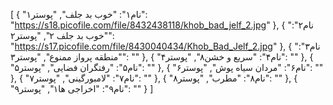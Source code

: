 [
  {
    "نام۱": "خوب بد جلف",
    "پوستر۱": "https://s18.picofile.com/file/8432438118/khob_bad_jelf_2.jpg"
  },
  {
    "نام۲": "خوب بد جلف ۲",
    "پوستر۲": "https://s17.picofile.com/file/8430040434/Khob_Bad_Jelf_2.jpg"
  },
  {
    "نام۳": "منطقه پرواز ممنوع",
    "پوستر۳": ""
  },
  {
    "نام۴": "سریع و خشن۸",
    "پوستر۴": ""
  },
  {
    "نام۵": "رفتگران فضایی",
    "پوستر۵": ""
  },
  {
    "نام۶": "مردان سیاه پوش",
    "پوستر۶": ""
  },
  {
    "نام۷": "لامبورگینی",
    "پوستر۷": ""
  },
  {
    "نام۸": "مطرب",
    "پوستر۸": ""
  },
  {
    "نام۹": "اخراجی ها۱",
    "پوستر۹": ""
  }
]
